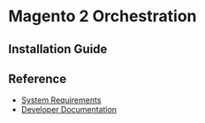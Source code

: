 # Magento 2 Orchestration

## Installation Guide

## Reference
- [System Requirements](https://experienceleague.adobe.com/en/docs/commerce-operations/installation-guide/system-requirements)
- [Developer Documentation](https://developer.adobe.com/commerce/docs/)
